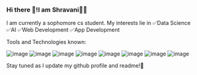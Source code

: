### Hi there 👋!I am Shravani👩‍💻

I am currently a sophomore cs student.
My interests lie in 
✅Data Science
✅AI 
✅Web Development
✅App Development

Tools and Technologies known:











![image](https://user-images.githubusercontent.com/72717361/200588963-4c3bee15-df87-4805-9174-dbfa2f580c76.png)
![image](https://user-images.githubusercontent.com/72717361/200589061-30dcb5a7-b731-489c-be80-dc0717f24bf6.png)
![image](https://user-images.githubusercontent.com/72717361/200590012-fc877c62-dea1-4703-98c7-ea8a5ad4f540.png)
![image](https://user-images.githubusercontent.com/72717361/200590110-76e75b2e-a561-435e-8243-b58552de9861.png)
![image](https://user-images.githubusercontent.com/72717361/200590218-9beb70c8-4f84-4d50-a517-8dceb6470c3c.png)
![image](https://user-images.githubusercontent.com/72717361/200590336-abb8b5fa-a253-4de2-ba23-5dbf29d1899f.png)
![image](https://user-images.githubusercontent.com/72717361/200590557-bf920eb3-b68a-4c07-ade4-744a945ed5ec.png)
![image](https://user-images.githubusercontent.com/72717361/200590669-bf4ca913-8c99-4d91-b0ec-66bec865c9fc.png)






Stay tuned as I update my github profile and readme!📶 
